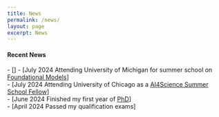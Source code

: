 ```yaml
---
title: News
permalink: /news/
layout: page
excerpt: News
---
```

<h4 class="posts-item-note">Recent News</h4>
- []
- [July 2024 Attending University of Michigan for summer school on <a href = "https://scifm.ai/summer_school.html">Foundational Models</a>] <br>
- [July 2024 Attending University of Chicago as a <a href = "https://datascience.uchicago.edu/events/ai-science-summer-school-2024/">AI4Science Summer School Fellow</a>] <br>
- [June 2024 Finished my first year of <a href = "https://x.com/Robertljg/status/1800656342778253395">PhD</a>] <br>
- [April 2024 Passed my qualification exams]
<br>